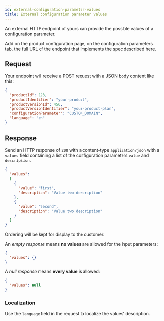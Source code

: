 ```yaml
---
id: external-configuration-parameter-values
title: External configuration parameter values
---
```


An external HTTP endpoint of yours can provide the possible values of a
configuration parameter.

Add on the product configuration page, on the configuration parameters tab,
the full URL of the endpoint that implements the spec described here.

## Request

Your endpoint will receive a POST request with a JSON body content like this:

```json
{
  "productId": 123,
  "productIdentifier": "your-product",
  "productVersionId": 456,
  "productVersionIdentifier": "your-product-plan",
  "configurationParameter": "CUSTOM_DOMAIN",
  "language": "en"
}
```

## Response

Send an HTTP response of `200` with a content-type `application/json` with a
`values` field containing a list of the configuration parameters `value` and
`description`:

```json
{
  "values":
  [
    {
      "value": "first",
      "description": "Value two description"
    },
    {
      "value": "second",
      "description": "Value two description"
    }
  ]
}
```

Ordering will be kept for display to the customer.

An _empty response_ means **no values** are allowed for the input parameters:

```json
{
  "values": {}
}
```

A _null response_ means **every value** is allowed:

```json
{
  "values": null
}
```

### Localization

Use the `language` field in the request to localize the values' description.
